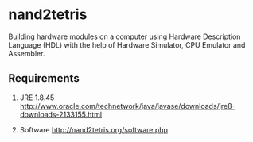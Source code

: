 # nand2tetris
Building hardware modules on a computer using Hardware Description Language (HDL) with the help of Hardware Simulator, CPU Emulator and Assembler.


## Requirements

1. JRE 1.8.45
http://www.oracle.com/technetwork/java/javase/downloads/jre8-downloads-2133155.html

2. Software
http://nand2tetris.org/software.php
